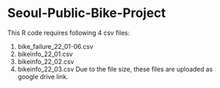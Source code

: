 # Seoul-Public-Bike-Project
This R code requires following 4 csv files:
1. bike_failure_22_01-06.csv 
2. bikeinfo_22_01.csv
3. bikeinfo_22_02.csv
4. bikeinfo_22_03.csv
Due to the file size, these files are uploaded as google drive link.
